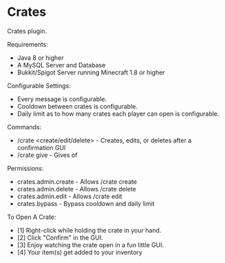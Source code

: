 # Crates
Crates plugin.

Requirements:
  - Java 8 or higher
  - A MySQL Server and Database
  - Bukkit/Spigot Server running Minecraft 1.8 or higher

Configurable Settings:
  - Every message is configurable.
  - Cooldown between crates is configurable.
  - Daily limit as to how many crates each player can open is configurable.

Commands:
  - /crate <create/edit/delete> <crate> - Creates, edits, or deletes <crate> after a confirmation GUI
  - /crate give <player> <crate> <amount> - Gives <player> <amount> of <crate>

Permissions:
  - crates.admin.create - Allows /crate create
  - crates.admin.delete - Allows /crate delete
  - crates.admin.edit - Allows /crate edit
  - crates.bypass - Bypass cooldown and daily limit
  
To Open A Crate:
  - [1] Right-click while holding the crate in your hand.
  - [2] Click "Confirm" in the GUI.
  - [3] Enjoy watching the crate open in a fun little GUI.
  - [4] Your item(s) get added to your inventory
